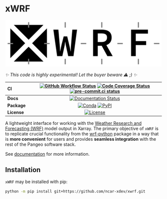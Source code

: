 # xWRF

![](docs/source/_static/xwrf_logo_bg_light.svg)

_✨ This code is highly experimental! Let the buyer beware ⚠️ ;) ✨_

| CI          | [![GitHub Workflow Status][github-ci-badge]][github-ci-link] [![Code Coverage Status][codecov-badge]][codecov-link] [![pre-commit.ci status][pre-commit.ci-badge]][pre-commit.ci-link] |
| :---------- | :------------------------------------------------------------------------------------------------------------------------------------------------------------------------------------: |
| **Docs**    |                                                                     [![Documentation Status][rtd-badge]][rtd-link]                                                                     |
| **Package** |                                                          [![Conda][conda-badge]][conda-link] [![PyPI][pypi-badge]][pypi-link]                                                          |
| **License** |                                                                         [![License][license-badge]][repo-link]                                                                         |

A lightweight interface for working with the [Weather Research and Forecasting (WRF)](https://www2.mmm.ucar.edu/wrf/users/) model output in Xarray. The primary objective of `xWRF` is to replicate crucial functionality from the [wrf-python](https://github.com/NCAR/wrf-python) package in a way that is **more convenient** for users and provides **seamless integration** with the rest of the Pangeo software stack.

See [documentation](https://xwrf.readthedocs.io/) for more information.

## Installation

`xWRF` may be installed with pip:

```bash
python -m pip install git+https://github.com/ncar-xdev/xwrf.git
```

[github-ci-badge]: https://img.shields.io/github/workflow/status/ncar-xdev/xwrf/CI?label=CI&logo=github
[github-ci-link]: https://github.com/ncar-xdev/xwrf/actions?query=workflow%3ACI
[codecov-badge]: https://img.shields.io/codecov/c/github/ncar-xdev/xwrf.svg?logo=codecov
[codecov-link]: https://codecov.io/gh/ncar-xdev/xwrf
[rtd-badge]: https://img.shields.io/readthedocs/xwrf/latest.svg
[rtd-link]: https://xwrf.readthedocs.io/en/latest/?badge=latest
[pypi-badge]: https://img.shields.io/pypi/v/xwrf?logo=pypi
[pypi-link]: https://pypi.org/project/xwrf
[conda-badge]: https://img.shields.io/conda/vn/conda-forge/xwrf?logo=anaconda
[conda-link]: https://anaconda.org/conda-forge/xwrf
[license-badge]: https://img.shields.io/github/license/ncar-xdev/xwrf
[repo-link]: https://github.com/ncar-xdev/xwrf
[pre-commit.ci-badge]: https://results.pre-commit.ci/badge/github/ncar-xdev/xwrf/main.svg
[pre-commit.ci-link]: https://results.pre-commit.ci/latest/github/ncar-xdev/xwrf/main
